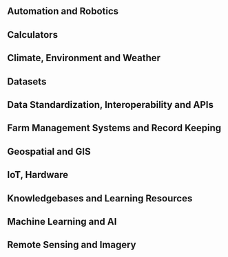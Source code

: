 ## Automation and Robotics


## Calculators


## Climate, Environment and Weather


## Datasets


## Data Standardization, Interoperability and APIs


## Farm Management Systems and Record Keeping


## Geospatial and GIS


## IoT, Hardware


## Knowledgebases and Learning Resources


## Machine Learning and AI


## Remote Sensing and Imagery

